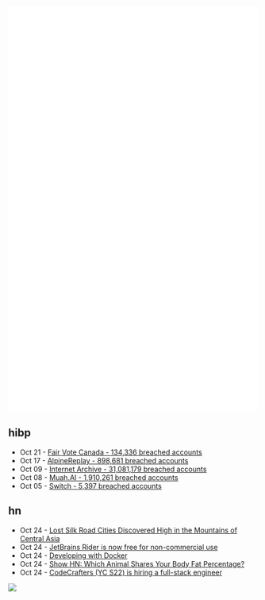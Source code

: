 ![Metrics](https://raw.githubusercontent.com/phixion/phixion/master/metrics.svg)

## hibp

<!--
for https://github.com/phixion/phixion/blob/main/.github/workflows/feeds.yml
-->
<!--START_SECTION:haveibeenpwnd-->
- Oct 21 - [Fair Vote Canada - 134,336 breached accounts](https://haveibeenpwned.com/PwnedWebsites#FairVoteCanada)
- Oct 17 - [AlpineReplay - 898,681 breached accounts](https://haveibeenpwned.com/PwnedWebsites#AlpineReplay)
- Oct 09 - [Internet Archive - 31,081,179 breached accounts](https://haveibeenpwned.com/PwnedWebsites#InternetArchive)
- Oct 08 - [Muah.AI - 1,910,261 breached accounts](https://haveibeenpwned.com/PwnedWebsites#Muah)
- Oct 05 - [Switch - 5,397 breached accounts](https://haveibeenpwned.com/PwnedWebsites#Switch)
<!--END_SECTION:haveibeenpwnd-->

## hn

<!--
for https://github.com/phixion/phixion/blob/main/.github/workflows/feeds.yml
-->
<!--START_SECTION:hn-->
- Oct 24 - [Lost Silk Road Cities Discovered High in the Mountains of Central Asia](https://www.scientificamerican.com/article/lost-silk-road-cities-discovered-high-in-the-mountains-of-central-asia/)
- Oct 24 - [JetBrains Rider is now free for non-commercial use](https://www.jetbrains.com/rider/)
- Oct 24 - [Developing with Docker](https://danielquinn.org/blog/developing-with-docker/)
- Oct 24 - [Show HN: Which Animal Shares Your Body Fat Percentage?](https://animalbodyfatmatch.netlify.app/)
- Oct 24 - [CodeCrafters (YC S22) is hiring a full-stack engineer](https://www.ycombinator.com/companies/codecrafters/jobs/U31ttcu-software-engineer-product)
<!--END_SECTION:hn-->

<!--
for https://yhype.me
-->
![](https://hit.yhype.me/github/profile?user_id=13013670)
